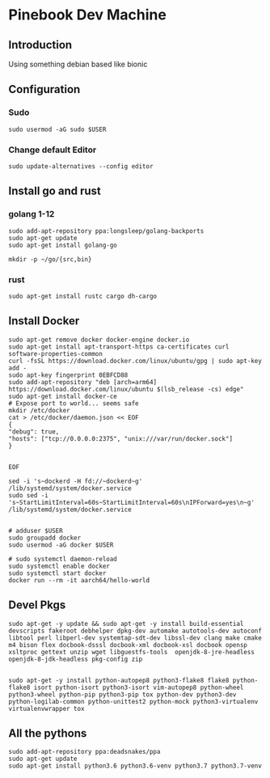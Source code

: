 # Pinebook Dev Machine

## Introduction

Using something debian based like bionic


## Configuration

### Sudo

    sudo usermod -aG sudo $USER

### Change default Editor

    sudo update-alternatives --config editor

## Install go and rust

### golang 1-12

    sudo add-apt-repository ppa:longsleep/golang-backports
    sudo apt-get update
    sudo apt-get install golang-go

    mkdir -p ~/go/{src,bin}

### rust

    sudo apt-get install rustc cargo dh-cargo

## Install Docker

    sudo apt-get remove docker docker-engine docker.io
    sudo apt-get install apt-transport-https ca-certificates curl software-properties-common
    curl -fsSL https://download.docker.com/linux/ubuntu/gpg | sudo apt-key add -
    sudo apt-key fingerprint 0EBFCD88
    sudo add-apt-repository "deb [arch=arm64] https://download.docker.com/linux/ubuntu $(lsb_release -cs) edge"
    sudo apt-get install docker-ce
    # Expose port to world... seems safe
    mkdir /etc/docker
    cat > /etc/docker/daemon.json << EOF
    {
    "debug": true,
    "hosts": ["tcp://0.0.0.0:2375", "unix:///var/run/docker.sock"]
    }


    EOF

    sed -i 's~dockerd -H fd://~dockerd~g' /lib/systemd/system/docker.service
    sudo sed -i 's~StartLimitInterval=60s~StartLimitInterval=60s\nIPForward=yes\n~g' /lib/systemd/system/docker.service


    # adduser $USER
    sudo groupadd docker
    sudo usermod -aG docker $USER

    # sudo systemctl daemon-reload
    sudo systemctl enable docker
    sudo systemctl start docker
    docker run --rm -it aarch64/hello-world

## Devel Pkgs

    sudo apt-get -y update && sudo apt-get -y install build-essential devscripts fakeroot debhelper dpkg-dev automake autotools-dev autoconf libtool perl libperl-dev systemtap-sdt-dev libssl-dev clang make cmake m4 bison flex docbook-dsssl docbook-xml docbook-xsl docbook opensp xsltproc gettext unzip wget libguestfs-tools  openjdk-8-jre-headless openjdk-8-jdk-headless pkg-config zip


    sudo apt-get -y install python-autopep8 python3-flake8 flake8 python-flake8 isort python-isort python3-isort vim-autopep8 python-wheel python3-wheel python-pip python3-pip tox python-dev python3-dev python-logilab-common python-unittest2 python-mock python3-virtualenv virtualenvwrapper tox

## All the pythons

    sudo add-apt-repository ppa:deadsnakes/ppa
    sudo apt-get update
    sudo apt-get install python3.6 python3.6-venv python3.7 python3.7-venv


